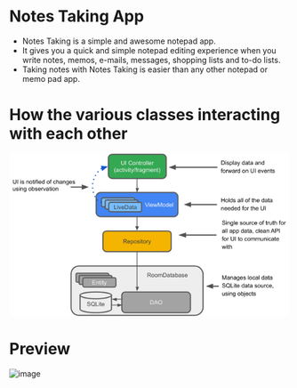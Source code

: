 # Notes Taking App
- Notes Taking is a simple and awesome notepad app. 
- It gives you a quick and simple notepad editing experience when you write notes, memos, e-mails, messages, shopping lists and to-do lists. 
- Taking notes with Notes Taking is easier than any other notepad or memo pad app.

# How the various classes interacting with each other

![image](preview/components.png)

# Preview

![image](preview/preview.gif)